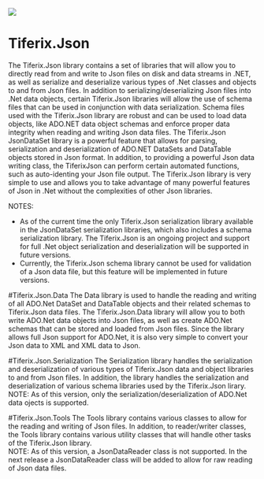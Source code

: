 ![](http://www.tiferix.com/Logos/TiferixJsonLogo.jpg)



# Tiferix.Json
The Tiferix.Json library contains a set of libraries that will allow you to directly read from and write to Json files on disk and data streams in .NET, as well as serialize and deserialize various types of .Net classes and objects to and from Json files.  In addition to serializing/deserializing Json files into .Net data objects, certain Tiferix.Json libraries will allow the use of schema files that can be used in conjunction with data serialization.  Schema files used with the Tiferix.Json library are robust and can be used to load data objects, like ADO.NET data object schemas and enforce proper data integrity when reading and writing Json data files.  The Tiferix.Json JsonDataSet library is a powerful feature that allows for parsing, serialization and deserialization of ADO.NET DataSets and DataTable objects stored in Json format.  In addition, to providing a powerful Json data writing class, the TiferixJson can perform certain automated functions, such as auto-identing your Json file output.  The Tiferix.Json library is very simple to use and allows you to take advantage of many powerful features of Json in .Net without the complexities of other Json libraries.

NOTES:
- As of the current time the only Tiferix.Json serialization library available in the JsonDataSet serialization libraries, which also includes a schema serialization library.  The Tiferix.Json is an ongoing project and support for full .Net object serialization and deserialization will be supported in future versions.
- Currently, the Tiferix.Json schema library cannot be used for validation of a Json data file, but this feature will be implemented in future versions.







#Tiferix.Json.Data
The Data library is used to handle the reading and writing of all ADO.Net DataSet and DataTable objects and their related schemas to Tiferix.Json data files.  The Tiferix.Json.Data library will allow you to both write ADO.Net data objects into Json files, as well as create ADO.Net schemas that can be stored and loaded from Json files.  Since the library allows full Json support for ADO.Net, it is also very simple to convert your Json data to XML and XML data to Json.

#Tiferix.Json.Serialization
The Serialization library handles the serialization and deserialization of various types of Tiferix.Json data and object libraries to and from Json files.  In addition, the library handles the serialization and deserialization of various schema libraries used by the Tiferix.Json lirary.  
NOTE: As of this version, only the serialization/deserialization of ADO.Net data ojects is supported.

#Tiferix.Json.Tools
The Tools library contains various classes to allow for the reading and writing of Json files.  In addition, to reader/writer classes, the Tools library contains various utility classes that will handle other tasks of the Tiferix.Json library.   
NOTE: As of this version, a JsonDataReader class is not supported.  In the next release a JsonDataReader class will be added to allow for raw reading of Json data files.  